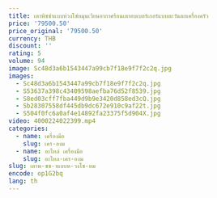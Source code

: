 ```yaml
---
title: เตาพิซซ่าแบบห่วงโซ่หมุนเวียนอากาศร้อนเตาอบเบอร์เกอร์แบบตะวันตกเครื่องครัว
price: '79500.50'
price_original: '79500.50'
currency: THB
discount: ''
rating: 5
volume: 94
image: Sc48d3a6b1543447a99cb7f18e9f7f2c2q.jpg
images:
  - Sc48d3a6b1543447a99cb7f18e9f7f2c2q.jpg
  - S53637a398c43409598aefba76d52f8539.jpg
  - S8ed03cff7fba449d9b9e3420d858ed3cQ.jpg
  - Sb28307558df445db9dc672e910c9af22t.jpg
  - S504f0fc6a0af4e14892fa23375f5d904X.jpg
video: 4000224022399.mp4
categories:
  - name: เครื่องมือ
    slug: เคร-องม
  - name: อะไหล่ เครื่องมือ
    slug: อะไหล-เคร-องม
slug: เตาพ-ซซ-าแบบห-วงโซ-หม
encode: op1G2bq
lang: th
---
```

  